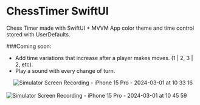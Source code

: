 # ChessTimer SwiftUI
Chess Timer made with SwiftUI + MVVM
App color theme and time control stored with UserDefaults.

###Coming soon:
- Add time variations that increase after a player makes moves. (1 | 2, 3 | 2, etc).
- Play a sound with every change of turn.

&emsp;
![Simulator Screen Recording - iPhone 15 Pro - 2024-03-01 at 10 33 16](https://github.com/jawnn/ChessTimer---SwiftUI/assets/20406816/5f6e240b-4392-49a1-9877-2265f8bf773f)&emsp;&emsp;&emsp;&emsp;&emsp;![Simulator Screen Recording - iPhone 15 Pro - 2024-03-01 at 10 45 59](https://github.com/jawnn/ChessTimer---SwiftUI/assets/20406816/65f33b5a-e91b-4a90-9c7f-5ef63bf9637e)
&emsp;
